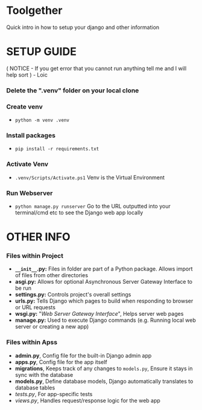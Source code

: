 # Toolgether

Quick intro in how to setup your django and other information

<h1> SETUP GUIDE </h1>

( NOTICE - If you get error that you cannot run anything tell me and I will help sort ) - Loic

### Delete the ".venv" folder on your local clone
### Create venv
- `python -m venv .venv`

### Install packages
- `pip install -r requirements.txt`

### Activate Venv
- `.venv/Scripts/Activate.ps1`
Venv is the Virtual Environment

### Run Webserver
- `python manage.py runserver`
Go to the URL outputted into your terminal/cmd etc to see the Django web app locally

<h1> OTHER INFO </h1>

### Files within Project
- **`__init__`.py:** Files in folder are part of a Python package. Allows import of files from other directories
- **asgi.py:** Allows for optional Asynchronous Server Gateway Interface to be run
- **settings.py:** Controls project's overall settings
- **urls.py:** Tells Django which pages to build when responding to browser or URL requests
- **wsgi.py:** "*Web Server Gateway Interface*", Helps server web pages
- **manage.py:** Used to execute Django commands (e.g. Running local web server or creating a new app)

### Files within Apss
- **admin.py**, Config file for the built-in Django admin app
- **apps.py**, Config file for the app itself
- **migrations**, Keeps track of any changes to `models.py`, Ensure it stays in sync with the database
- **models.py**, Define database models, Django automatically translates to database tables
- *tests.py*, For app-specific tests
- *views.py*, Handles request/response logic for the web app



